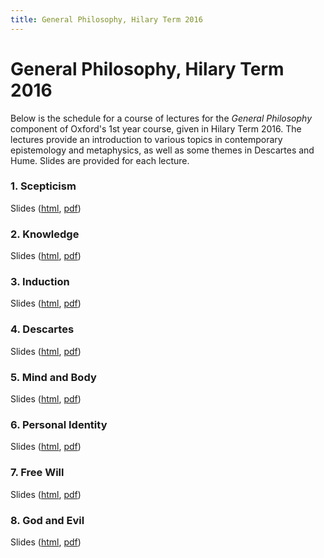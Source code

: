 ```yaml
---
title: General Philosophy, Hilary Term 2016
---
```


<a name="top"></a>

# General Philosophy, Hilary Term 2016

Below is the schedule for a course of lectures for the *General Philosophy* component of Oxford's 1st year course, given in Hilary Term 2016. The lectures provide an introduction to various topics in contemporary epistemology and metaphysics, as well as some themes in Descartes and Hume. Slides are provided for each lecture.

<h3>1. Scepticism</h3> 
Slides (<a href="/genphil/lecture1.html">html</a>, <a href="/genphil/lecture1.pdf">pdf</a>)  

<h3>2. Knowledge</h3> 
Slides (<a href="/genphil/lecture2.html">html</a>, <a href="/genphil/lecture2.pdf">pdf</a>)

<h3>3. Induction</h3> 
Slides (<a href="/genphil/lecture3.html">html</a>, <a href="/genphil/lecture3.pdf">pdf</a>)

<h3>4. Descartes</h3> 
Slides (<a href="/genphil/lecture4.html">html</a>, <a href="/genphil/lecture4.pdf">pdf</a>)

<h3>5. Mind and Body</h3> 
Slides (<a href="/genphil/lecture5.html">html</a>, <a href="/genphil/lecture5.pdf">pdf</a>)	       

<h3>6. Personal Identity</h3> 
Slides (<a href="/genphil/lecture6.html">html</a>, <a href="/genphil/lecture6.pdf">pdf</a>)

<h3>7. Free Will</h3> 
Slides (<a href="/genphil/lecture7.html">html</a>, <a href="/genphil/lecture7.pdf">pdf</a>)  

<h3>8. God and Evil</h3> 
Slides (<a href="/genphil/lecture8.html">html</a>, <a href="/genphil/lecture8.pdf">pdf</a>)